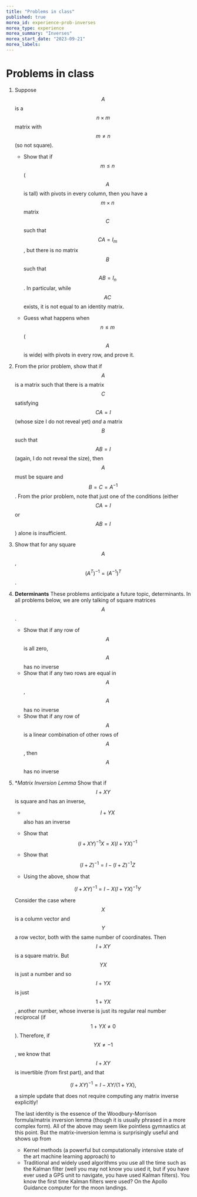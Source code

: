 ```yaml
---
title: "Problems in class"
published: true
morea_id: experience-prob-inverses
morea_type: experience
morea_summary: "Inverses"
morea_start_date: "2023-09-21"
morea_labels:
---
```


# Problems in class

1. Suppose $$A$$ is a $$n\times m$$ matrix with $$m\ne n$$ (so not square). 

	* Show that if $$m \le n$$ ($$A$$ is tall) with pivots in every
      column, then you have a $$m\times n$$ matrix $$C$$ such that $$CA = I_m$$,
	  but there is no matrix $$B$$ such that $$AB =I_n$$. In particular, while
	  $$AC$$ exists, it is not equal to an identity matrix.

	* Guess what happens when $$n\le m$$ ($$A$$ is wide) with pivots
      in every row, and prove it.

2. From the prior problem, show that if $$A$$ is a matrix such that
   there is a matrix $$C$$ satisfying $$CA =I$$ (whose size I do not
   reveal yet) _and_ a matrix $$B$$ such that $$AB=I$$ (again, I
   do not reveal the size), then $$A$$ must be square and
   $$B=C=A^{-1}$$. From the prior problem, note that just one of the
   conditions (either $$CA=I$$ or $$AB=I$$) alone is insufficient.

3. Show that for any square $$A$$, $$(A^T)^{-1} = (A^{-1})^T$$.

4. **Determinants** These problems anticipate a future topic,
   determinants. In all problems below, we are only talking of square
   matrices $$A$$.
   * Show that if any row of $$A$$ is all zero, $$A$$ has no inverse
   * Show that if any two rows are equal in $$A$$, $$A$$ has no inverse
   * Show that if any row of $$A$$ is a linear combination of other rows
	 of $$A$$, then $$A$$ has no inverse
	 
5. **Matrix Inversion Lemma* Show that if $$I+XY$$ is square and has an inverse, 
   * $$I+YX$$ also has an inverse 
   * Show that $$(I+XY)^{-1}X = X(I+YX)^{-1}$$
   * Show that $$(I+Z)^{-1} = I - (I+Z)^{-1} Z$$
   * Using the above, show that
   
      $$(I+XY)^{-1} = I - X(I+YX)^{-1}Y $$
   
   Consider the case where $$X$$ is a column vector and $$Y$$ a row
   vector, both with the same number of coordinates. Then $$I+XY$$ is
   a square matrix. But $$YX$$ is just a number and so $$I+YX$$ is
   just $$1+YX$$, another number, whose inverse is just its regular
   real number reciprocal (if $$1+YX\ne 0$$). Therefore, if $$YX\ne
   -1$$, we know that $$I+XY$$ is invertible (from first part), and
   that 
   
   $$(I+XY)^{-1} = I - XY/(1+ YX),$$ 
   
   a simple update that does not require computing any matrix inverse
   explicitly!
   
   The last identity is the essence of the Woodbury-Morrison
   formula/matrix inversion lemma (though it is usually phrased in a
   more complex form).  All of the above may seem like pointless
   gymnastics at this point. But the matrix-inversion lemma is
   surprisingly useful and shows up from
    * Kernel methods (a powerful but computationally intensive state
   of the art machine learning approach) to
    * Traditional and widely used algorithms you use all the time such
   as the Kalman filter (well you may not know you used it, but if you
   have ever used a GPS unit to navigate, you have used Kalman
   filters). You know the first time Kalman filters were used? On the 
   Apollo Guidance computer for the moon landings. 
   
